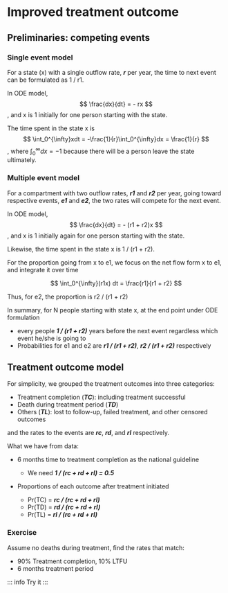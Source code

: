 <script setup>
  import txout from '../components/tutorial_txout.vue'
</script>


# Improved treatment outcome


## Preliminaries: competing events


### Single event model
For a state (x) with a single outflow rate, ***r*** per year, the time to next event can be formulated as
1 / r1.

In ODE model,
$$
\frac{dx}{dt} = - rx
$$
, and x is 1 initially for one person starting with the state.

The time spent in the state x is
$$
\int_0^{\infty}xdt = -\frac{1}{r}\int_0^{\infty}dx = \frac{1}{r}
$$
, where $\int_0^{\infty}dx = -1$
because there will be a person leave the state ultimately.


### Multiple event model

For a compartment with two outflow rates, ***r1*** and ***r2*** per year, going toward respective events, ***e1*** and ***e2***, the two rates will compete for the next event.


In ODE model,
$$
\frac{dx}{dt} = - (r1 + r2)x
$$
, and x is 1 initially again for one person starting with the state.

Likewise, the time spent in the state x is 1 / (r1 + r2).

For the proportion going from x to e1, we focus on the net flow form x to e1, and integrate it over time

$$
\int_0^{\infty}(r1x) dt = \frac{r1}{r1 + r2}
$$

Thus, for e2, the proportion is r2 / (r1 + r2)

In summary, for N people starting with state x, at the end point under ODE formulation

- every people ***1 / (r1 + r2)*** years before the next event regardless which event he/she is going to
- Probabilities for e1 and e2 are ***r1 / (r1 + r2)***, ***r2 / (r1 + r2)*** respectively


## Treatment outcome model

For simplicity, we grouped the treatment outcomes into three categories:

- Treatment completion (***TC***): including treatment successful
- Death during treatment period (***TD***)
- Others (***TL***): lost to follow-up, failed treatment, and other censored outcomes

and the rates to the events are ***rc***, ***rd***, and ***rl*** respectively.

What we have from data:

- 6 months time to treatment completion as the national guideline
    - We need ***1 / (rc + rd + rl) = 0.5***

- Proportions of each outcome after treatment initiated
    - Pr(TC) = ***rc / (rc + rd + rl)***
    - Pr(TD) = ***rd / (rc + rd + rl)***
    - Pr(TL) = ***rl / (rc + rd + rl)***


### Exercise
Assume no deaths during treatment, find the rates that match:

- 90% Treatment completion, 10% LTFU
- 6 months treatment period

::: info Try it
<txout></txout>
:::



 
